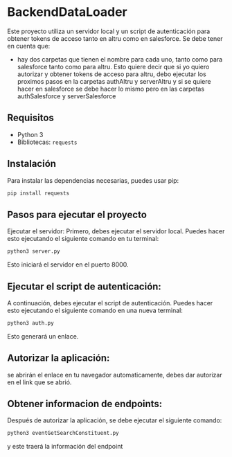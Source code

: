 # BackendDataLoader

Este proyecto utiliza un servidor local y un script de autenticación para obtener tokens de acceso tanto en altru como en salesforce. Se debe tener en cuenta que:
- hay dos carpetas que tienen el nombre para cada uno, tanto como para salesforce tanto como para altru. Esto quiere decir que si yo quiero autorizar y obtener tokens de acceso para altru, debo ejecutar los proximos pasos en la carpetas authAltru y serverAltru y si se quiere hacer en salesforce se debe hacer lo mismo pero en las carpetas authSalesforce y serverSalesforce

## Requisitos

- Python 3
- Bibliotecas: `requests`

## Instalación

Para instalar las dependencias necesarias, puedes usar pip:

```bash
pip install requests
```

## Pasos para ejecutar el proyecto
Ejecutar el servidor: Primero, debes ejecutar el servidor local. Puedes hacer esto ejecutando el siguiente comando en tu terminal:

```bash
python3 server.py
```
Esto iniciará el servidor en el puerto 8000.

## Ejecutar el script de autenticación: 
A continuación, debes ejecutar el script de autenticación. Puedes hacer esto ejecutando el siguiente comando en una nueva terminal:
```bash
python3 auth.py
```
Esto generará un enlace.

## Autorizar la aplicación: 
se abrirán el enlace en tu navegador automaticamente, debes dar autorizar en el link que se abrió.
## Obtener informacion de endpoints: 
Después de autorizar la aplicación, se debe ejecutar el siguiente comando:
```bash
python3 eventGetSearchConstituent.py
```
y este traerá la información del endpoint
